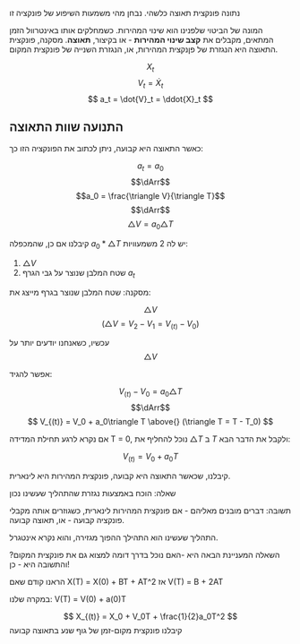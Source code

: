 נתונה פונקצית תאוצה כלשהי. נבחן מהי משמעות השיפוע של פונקציה זו

המונה של הביטוי שלפנינו הוא שינוי המהירות. כשמחלקים אותו באינטרוול הזמן המתאים, מקבלים את **קצב שינוי המהירות** - או בקיצור, **תאוצה**. מסקנה, פונקצית התאוצה היא הנגזרת של פןנקצית המהירות, או, הנגזרת השנייה של פונקצית המקום.

$$
X_t
$$
$$
V_t = \dot{X}_t
$$
$$
a_t = \dot{V}_t = \ddot{X}_t
$$

התנועה שוות התאוצה
---
כאשר התאוצה היא קבועה, ניתן לכתוב את הפונקציה הזו כך:

$$a_t = a_0$$
$$\dArr$$
$$a_0 = \frac{\triangle V}{\triangle T}$$
$$\dArr$$
$$\triangle V = a_0 \triangle T$$

קיבלנו אם כן, שהמכפלה $a_0 * \triangle T$ יש לה 2 משמעוויות:



1. $\triangle V$
2. שטח המלבן שנוצר על גבי הגרף $a_t$

מסקנה: שטח המלבן שנוצר בגרף מייצג את:

$$\triangle V$$
$$(\triangle V = V_2 - V_1 = V_{(t)} - V_0)$$

עכשיו, כשאנחנו יודעים יותר על
$$\triangle V$$

אפשר להגיד:

$$
V_{(t)} - V_0 = a_0\triangle T
$$
$$\dArr$$
$$
V_{(t)} = V_0 + a_0\triangle T 
\above{}
(\triangle T = T - T_0)
$$

אם נקרא לרגע תחילת המדידה T = 0, נוכל להחליף את  $\triangle T$ ב $T$ ולקבל את הדבר הבא:

$$
V_{(t)} = V_0 + a_0T
$$

קיבלנו, שכאשר התאוצה היא קבועה, פונקצית המהירות היא לינארית.

שאלה: הוכח באמצעות נגזרת שהתהליך שעשינו נכון

תשובה: דברים מובנים מאליהם - אם פונקצית המהירות לינארית, כשגוזרים אותה מקבלי פונקציה קבועה - או, תאוצה קבועה.

התהליך שעשינו הוא התהילך ההפוך מגזירה, והוא נקרא אינטגרל.

השאלה המעניינת הבאה היא  -האם נוכל בדרך דומה למצוא גם את פונקצית המקום? והתשובה היא - כן!

הראנו קודם שאם X(T) = X(0) + BT + AT^2 אז V(T) = B + 2AT

במקרה שלנו: V(T) = V(0) + a(0)T

$$
X_{(t)} = X_0 + V_0T + \frac{1}{2}a_0T^2
$$
קיבלנו פונקצית מקום-זמן של גוף שנע בתאוצה קבועה

